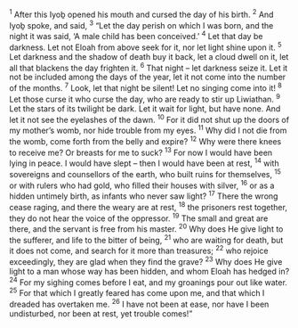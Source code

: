 <sup>1</sup> After this Iyoḇ opened his mouth and cursed the day of his birth.
<sup>2</sup> And Iyoḇ spoke, and said,
<sup>3</sup> “Let the day perish on which I was born, and the night it was said, ‘A male child has been conceived.’
<sup>4</sup> Let that day be darkness. Let not Eloah from above seek for it, nor let light shine upon it.
<sup>5</sup> Let darkness and the shadow of death buy it back, let a cloud dwell on it, let all that blackens the day frighten it.
<sup>6</sup> That night – let darkness seize it. Let it not be included among the days of the year, let it not come into the number of the months.
<sup>7</sup> Look, let that night be silent! Let no singing come into it!
<sup>8</sup> Let those curse it who curse the day, who are ready to stir up Liwiathan.
<sup>9</sup> Let the stars of its twilight be dark. Let it wait for light, but have none. And let it not see the eyelashes of the dawn.
<sup>10</sup> For it did not shut up the doors of my mother’s womb, nor hide trouble from my eyes.
<sup>11</sup> Why did I not die from the womb, come forth from the belly and expire?
<sup>12</sup> Why were there knees to receive me? Or breasts for me to suck?
<sup>13</sup> For now I would have been lying in peace. I would have slept – then I would have been at rest,
<sup>14</sup> with sovereigns and counsellors of the earth, who built ruins for themselves,
<sup>15</sup> or with rulers who had gold, who filled their houses with silver,
<sup>16</sup> or as a hidden untimely birth, as infants who never saw light?
<sup>17</sup> There the wrong cease raging, and there the weary are at rest,
<sup>18</sup> the prisoners rest together, they do not hear the voice of the oppressor.
<sup>19</sup> The small and great are there, and the servant is free from his master.
<sup>20</sup> Why does He give light to the sufferer, and life to the bitter of being,
<sup>21</sup> who are waiting for death, but it does not come, and search for it more than treasures;
<sup>22</sup> who rejoice exceedingly, they are glad when they find the grave?
<sup>23</sup> Why does He give light to a man whose way has been hidden, and whom Eloah has hedged in?
<sup>24</sup> For my sighing comes before I eat, and my groanings pour out like water.
<sup>25</sup> For that which I greatly feared has come upon me, and that which I dreaded has overtaken me.
<sup>26</sup> I have not been at ease, nor have I been undisturbed, nor been at rest, yet trouble comes!”
